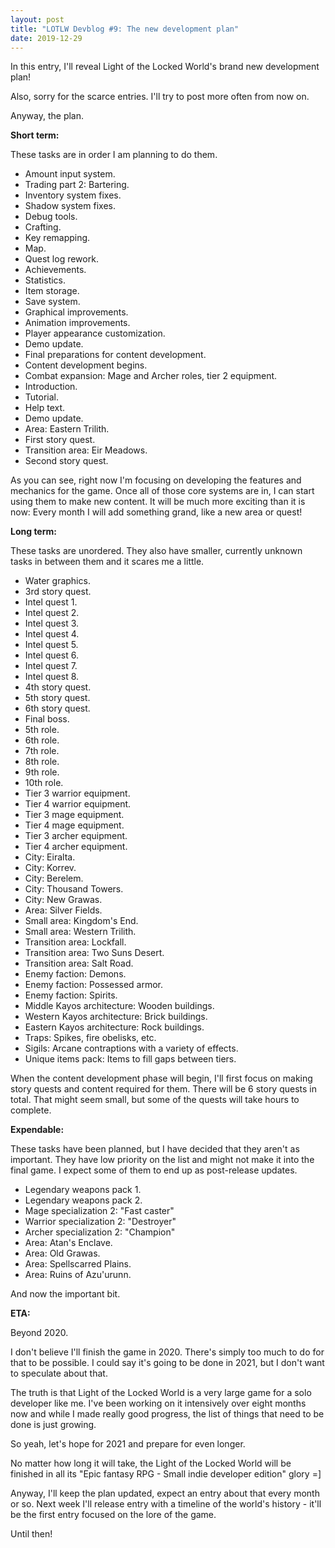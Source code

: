 ```yaml
---
layout: post
title: "LOTLW Devblog #9: The new development plan"
date: 2019-12-29
---
```


In this entry, I'll reveal Light of the Locked World's brand new development plan!

Also, sorry for the scarce entries. I'll try to post more often from now on.

Anyway, the plan.

**Short term:**

These tasks are in order I am planning to do them.

* Amount input system.
* Trading part 2: Bartering.
* Inventory system fixes.
* Shadow system fixes.
* Debug tools.
* Crafting.
* Key remapping.
* Map.
* Quest log rework.
* Achievements.
* Statistics.
* Item storage.
* Save system.
* Graphical improvements.
* Animation improvements.
* Player appearance customization.
* Demo update.
* Final preparations for content development.
* Content development begins.
* Combat expansion: Mage and Archer roles, tier 2 equipment.
* Introduction.
* Tutorial.
* Help text.
* Demo update.
* Area: Eastern Trilith.
* First story quest.
* Transition area: Eir Meadows.
* Second story quest.

As you can see, right now I'm focusing on developing the features and mechanics for the game.
Once all of those core systems are in, I can start using them to make new content.
It will be much more exciting than it is now: Every month I will add something grand, like a new area or quest!

**Long term:**

These tasks are unordered.
They also have smaller, currently unknown tasks in between them and it scares me a little.

* Water graphics.
* 3rd story quest.
* Intel quest 1.
* Intel quest 2.
* Intel quest 3.
* Intel quest 4.
* Intel quest 5.
* Intel quest 6.
* Intel quest 7.
* Intel quest 8.
* 4th story quest.
* 5th story quest.
* 6th story quest.
* Final boss.
* 5th role.
* 6th role.
* 7th role.
* 8th role.
* 9th role.
* 10th role.
* Tier 3 warrior equipment.
* Tier 4 warrior equipment.
* Tier 3 mage equipment.
* Tier 4 mage equipment.
* Tier 3 archer equipment.
* Tier 4 archer equipment.
* City: Eiralta.
* City: Korrev.
* City: Berelem.
* City: Thousand Towers.
* City: New Grawas.
* Area: Silver Fields.
* Small area: Kingdom's End.
* Small area: Western Trilith.
* Transition area: Lockfall.
* Transition area: Two Suns Desert.
* Transition area: Salt Road.
* Enemy faction: Demons.
* Enemy faction: Possessed armor.
* Enemy faction: Spirits.
* Middle Kayos architecture: Wooden buildings.
* Western Kayos architecture: Brick buildings.
* Eastern Kayos architecture: Rock buildings.
* Traps: Spikes, fire obelisks, etc.
* Sigils: Arcane contraptions with a variety of effects.
* Unique items pack: Items to fill gaps between tiers.

When the content development phase will begin, I'll first focus on making story quests and content required for them.
There will be 6 story quests in total. That might seem small, but some of the quests will take hours to complete.

**Expendable:**

These tasks have been planned, but I have decided that they aren't as important.
They have low priority on the list and might not make it into the final game.
I expect some of them to end up as post-release updates.

* Legendary weapons pack 1.
* Legendary weapons pack 2.
* Mage specialization 2: "Fast caster"
* Warrior specialization 2: "Destroyer"
* Archer specialization 2: "Champion"
* Area: Atan's Enclave.
* Area: Old Grawas.
* Area: Spellscarred Plains.
* Area: Ruins of Azu'urunn.

And now the important bit.

**ETA:**

Beyond 2020.

I don't believe I'll finish the game in 2020. There's simply too much to do for that to be possible.
I could say it's going to be done in 2021, but I don't want to speculate about that.

The truth is that Light of the Locked World is a very large game for a solo developer like me.
I've been working on it intensively over eight months now and while I made really good progress, the list of things that need to be done is just growing.

So yeah, let's hope for 2021 and prepare for even longer.

No matter how long it will take, the Light of the Locked World will be finished in all its "Epic fantasy RPG - Small indie developer edition" glory =]

Anyway, I'll keep the plan updated, expect an entry about that every month or so.
Next week I'll release entry with a timeline of the world's history - it'll be the first entry focused on the lore of the game.

Until then!
